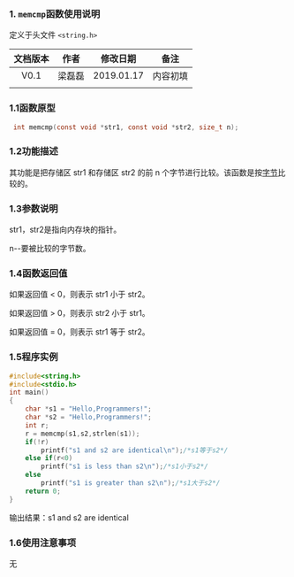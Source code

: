 ### 1. `memcmp`函数使用说明

定义于头文件 `<string.h>`



| 文档版本 |  作者  |  修改日期  |   备注   |
| :------: | :----: | :--------: | :------: |
|   V0.1   | 梁磊磊 | 2019.01.17 | 内容初填 |
|          |        |            |          |







### 1.1函数原型

```c
 int memcmp(const void *str1, const void *str2, size_t n);
```



### 1.2功能描述

  其功能是把存储区 str1 和存储区 str2 的前 n 个字节进行比较。该函数是按[字节](https://baike.baidu.com/item/字节/1096318)比较的。 

### 1.3参数说明

str1，str2是指向内存块的指针。

n--要被比较的字节数。

### 1.4函数返回值

如果返回值 < 0，则表示 str1 小于 str2。

如果返回值 > 0，则表示 str2 小于 str1。

如果返回值 = 0，则表示 str1 等于 str2。

### 1.5程序实例



```c
#include<string.h>
#include<stdio.h>
int main()
{
	char *s1 = "Hello,Programmers!";
	char *s2 = "Hello,Programmers!";
	int r;
	r = memcmp(s1,s2,strlen(s1));
	if(!r)
	    printf("s1 and s2 are identical\n");/*s1等于s2*/
	else if(r<0)
	    printf("s1 is less than s2\n");/*s1小于s2*/
	else
	    printf("s1 is greater than s2\n");/*s1大于s2*/
	return 0;
}
```



输出结果：s1 and s2 are identical

### 1.6使用注意事项

无